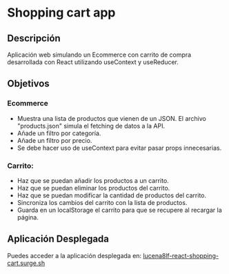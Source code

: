 # Shopping cart app

## Descripción

Aplicación web simulando un Ecommerce con carrito de compra desarrollada con React utilizando useContext y useReducer.

## Objetivos

### Ecommerce

- Muestra una lista de productos que vienen de un JSON. El archivo "products.json" simula el fetching de datos a la API.
- Añade un filtro por categoría.
- Añade un filtro por precio.
- Se debe hacer uso de useContext para evitar pasar props innecesarias.

### Carrito:

- Haz que se puedan añadir los productos a un carrito.
- Haz que se puedan eliminar los productos del carrito.
- Haz que se puedan modificar la cantidad de productos del carrito.
- Sincroniza los cambios del carrito con la lista de productos.
- Guarda en un localStorage el carrito para que se recupere al recargar la página.

## Aplicación Desplegada

Puedes acceder a la aplicación desplegada en: [lucena8lf-react-shopping-cart.surge.sh](https://lucena8lf-react-shopping-cart.surge.sh)
